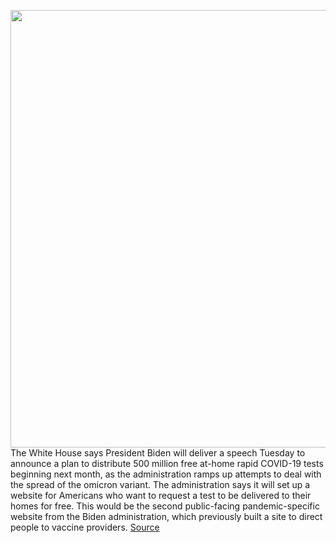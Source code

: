 <img src='https://cdn.vox-cdn.com/thumbor/Peoew01v-In-fbuhObMe7Oyp1jQ=/0x0:7421x4947/1200x800/filters:focal(3260x896:4446x2082)/cdn.vox-cdn.com/uploads/chorus_image/image/70301414/1237275803.0.jpg' width='700px' /><br/>
The White House says President Biden will deliver a speech Tuesday to announce a plan to distribute 500 million free at-home rapid COVID-19 tests beginning next month, as the administration ramps up attempts to deal with the spread of the omicron variant. The administration says it will set up a website for Americans who want to request a test to be delivered to their homes for free. This would be the second public-facing pandemic-specific website from the Biden administration, which previously built a site to direct people to vaccine providers.
<a href='https://www.theverge.com/2021/12/21/22848070/biden-plan-coronavirus-tests-omicron-variant-testing-vaccine'> Source <a/>